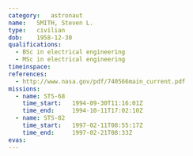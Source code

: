 ```yaml
---
category:	astronaut
name:	SMITH, Steven L.
type:	civilian
dob:	1958-12-30
qualifications:
  - BSc in electrical engineering
  - MSc in electrical engineering
timeinspace:	
references:
  - http://www.nasa.gov/pdf/740566main_current.pdf
missions:
  - name: STS-68
    time_start:   1994-09-30T11:16:01Z
    time_end:     1994-10-11T17:02:10Z
  - name: STS-82
    time_start:   1997-02-11T08:55:17Z
    time_end:     1997-02-21T08:33Z
evas:
---
```

